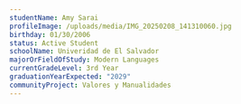 ```yaml
---
studentName: Amy Sarai
profileImage: /uploads/media/IMG_20250208_141310060.jpg
birthday: 01/30/2006
status: Active Student
schoolName: Univeridad de El Salvador
majorOrFieldOfStudy: Modern Languages
currentGradeLevel: 3rd Year
graduationYearExpected: "2029"
communityProject: Valores y Manualidades
---
```

